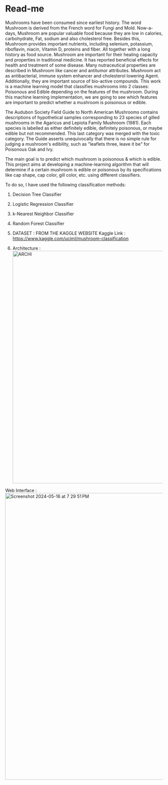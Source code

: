 # Read-me

Mushrooms have been consumed since earliest history. The word Mushroom is derived from the French word for Fungi and Mold. Now-a-days, Mushroom are popular valuable food because they are low in calories, carbohydrate, Fat, sodium and also cholesterol free. Besides this, Mushroom provides important nutrients, including selenium, potassium, riboflavin, niacin, Vitamin D, proteins and fiber. All together with a long history as food source. Mushroom are important for their healing capacity and properties in traditional medicine. It has reported beneficial effects for health and treatment of some disease. Many nutraceutical properties are described in Mushroom like cancer and antitumor attributes. Mushroom act as antibacterial, immune system enhancer and cholesterol lowering Agent. Additionally, they are important source of bio-active compounds. This work is a machine learning model that classifies mushrooms into 2 classes: Poisonous and Edible depending on the features of the mushroom. During this machine learning implementation, we are going to see which features are important to predict whether a mushroom is poisonous or edible.

The Audubon Society Field Guide to North American Mushrooms contains descriptions of hypothetical samples corresponding to 23 species of gilled mushrooms in the Agaricus and Lepiota Family Mushroom (1981). Each species is labelled as either definitely edible, definitely poisonous, or maybe edible but not recommended. This last category was merged with the toxic category. The Guide asserts unequivocally that there is no simple rule for judging a mushroom's edibility, such as "leaflets three, leave it be" for Poisonous Oak and Ivy.

The main goal is to predict which mushroom is poisonous & which is edible.
This project aims at developing a machine-learning algorithm that will determine if a certain mushroom is edible or poisonous by its specifications like cap shape, cap color, gill color, etc. using different classifiers.

To do so, I have used the following classification methods:

1. Decision Tree Classifier
2. Logistic Regression Classifier
3. k-Nearest Neighbor Classifier
6. Random Forest Classifier

7. DATASET : FROM THE KAGGLE WEBSITE Kaggle Link : https://www.kaggle.com/uciml/mushroom-classification

8. Architecture : <img width="743" alt="ARCHI" src="https://github.com/priyankash01/Read-me/assets/142376337/3fd573c8-3994-494a-a7c6-ae24aca90515">

Web Interface : <img width="916" alt="Screenshot 2024-05-16 at 7 29 51 PM" src="https://github.com/priyankash01/Read-me/assets/142376337/d3cdfeed-f641-4306-8d07-8fbb8841568a">



